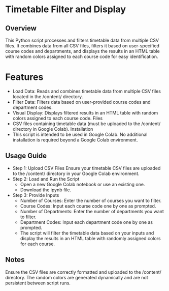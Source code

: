 # Timetable Filter and Display

## Overview

This Python script processes and filters timetable data from multiple CSV files. It combines data from all CSV files, filters it based on user-specified course codes and departments, and displays the results in an HTML table with random colors assigned to each course code for easy identification.

# Features
- Load Data: Reads and combines timetable data from multiple CSV files located in the /content/ directory.
- Filter Data: Filters data based on user-provided course codes and department codes.
- Visual Display: Displays filtered results in an HTML table with random colors assigned to each course code.
Files
- CSV files containing timetable data (must be uploaded to the /content/ directory in Google Colab).
Installation
- This script is intended to be used in Google Colab. No additional installation is required beyond a Google Colab environment.

## Usage Guide

- Step 1: Upload CSV Files
Ensure your timetable CSV files are uploaded to the /content/ directory in your Google Colab environment.
- Step 2: Load and Run the Script
   - Open a new Google Colab notebook or use an existing one.
   - Download the ipynb file.
- Step 3: Provide Inputs
   - Number of Courses: Enter the number of courses you want to filter.
   - Course Codes: Input each course code one by one as prompted.
   - Number of Departments: Enter the number of departments you want to filter.
   - Department Codes: Input each department code one by one as prompted.
   - The script will filter the timetable data based on your inputs and display the results in an HTML table with randomly assigned colors for each course.

## Notes
Ensure the CSV files are correctly formatted and uploaded to the /content/ directory.
The random colors are generated dynamically and are not persistent between script runs.

